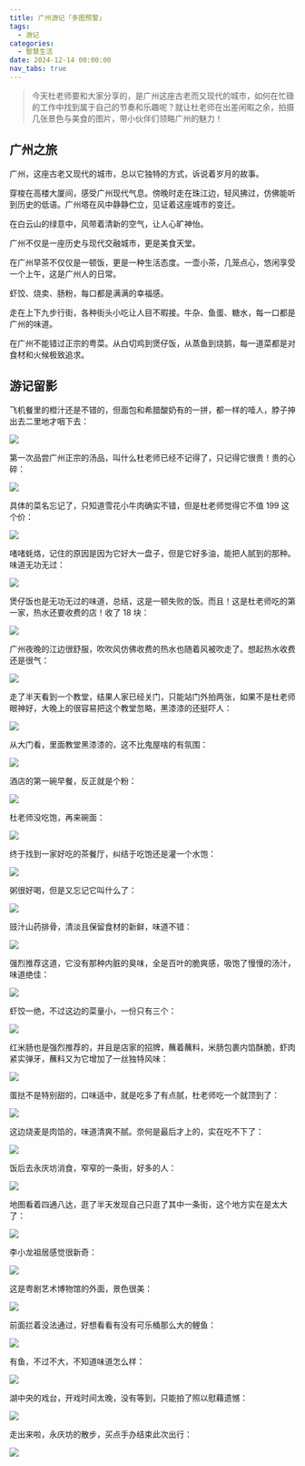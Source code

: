 ```yaml
---
title: 广州游记「多图预警」
tags:
  - 游记
categories:
  - 智慧生活
date: 2024-12-14 00:00:00
nav_tabs: true
---
```


> 今天杜老师要和大家分享的，是广州这座古老而又现代的城市，如何在忙碌的工作中找到属于自己的节奏和乐趣呢？就让杜老师在出差闲暇之余，拍摄几张景色与美食的图片，带小伙伴们领略广州的魅力！

<!-- more -->

## 广州之旅

广州，这座古老又现代的城市，总以它独特的方式，诉说着岁月的故事。

穿梭在高楼大厦间，感受广州现代气息。傍晚时走在珠江边，轻风拂过，仿佛能听到历史的低语。广州塔在风中静静伫立，见证着这座城市的变迁。

在白云山的绿意中，风带着清新的空气，让人心旷神怡。

广州不仅是一座历史与现代交融城市，更是美食天堂。

在广州早茶不仅仅是一顿饭，更是一种生活态度。一壶小茶，几笼点心，悠闲享受一个上午，这是广州人的日常。

虾饺、烧卖、肠粉，每口都是满满的幸福感。

走在上下九步行街，各种街头小吃让人目不暇接。牛杂、鱼蛋、糖水，每一口都是广州的味道。

在广州不能错过正宗的粤菜。从白切鸡到煲仔饭，从蒸鱼到烧鹅，每一道菜都是对食材和火候极致追求。

## 游记留影

飞机餐里的橙汁还是不错的，但面包和希腊酸奶有的一拼，都一样的噎人，脖子抻出去二里地才咽下去：

![](https://cdn.dusays.com/2024/12/778-1.jpg)

第一次品尝广州正宗的汤品，叫什么杜老师已经不记得了，只记得它很贵！贵的心碎：

![](https://cdn.dusays.com/2024/12/778-2.jpg)

具体的菜名忘记了，只知道雪花小牛肉确实不错，但是杜老师觉得它不值 199 这个价：

![](https://cdn.dusays.com/2024/12/778-3.jpg)

啫啫蚝烙，记住的原因是因为它好大一盘子，但是它好多油，能把人腻到的那种。味道无功无过：

![](https://cdn.dusays.com/2024/12/778-4.jpg)

煲仔饭也是无功无过的味道，总结，这是一顿失败的饭。而且！这是杜老师吃的第一家，热水还要收费的店！收了 18 块：

![](https://cdn.dusays.com/2024/12/778-5.jpg)

广州夜晚的江边很舒服，吹吹风仿佛收费的热水也随着风被吹走了。想起热水收费还是很气：

![](https://cdn.dusays.com/2024/12/778-6.jpg)

走了半天看到一个教堂，结果人家已经关门，只能站门外拍两张，如果不是杜老师眼神好，大晚上的很容易把这个教堂忽略，黑漆漆的还挺吓人：

![](https://cdn.dusays.com/2024/12/778-7.jpg)

从大门看，里面教堂黑漆漆的，这不比鬼屋啥的有氛围：

![](https://cdn.dusays.com/2024/12/778-8.jpg)

酒店的第一碗早餐，反正就是个粉：

![](https://cdn.dusays.com/2024/12/778-9.jpg)

杜老师没吃饱，再来碗面：

![](https://cdn.dusays.com/2024/12/778-10.jpg)

终于找到一家好吃的茶餐厅，纠结于吃饱还是灌一个水饱：

![](https://cdn.dusays.com/2024/12/778-11.jpg)

粥很好喝，但是又忘记它叫什么了：

![](https://cdn.dusays.com/2024/12/778-12.jpg)

豉汁山药排骨，清淡且保留食材的新鲜，味道不错：

![](https://cdn.dusays.com/2024/12/778-13.jpg)

强烈推荐这道，它没有那种内脏的臭味，全是百叶的脆爽感，吸饱了慢慢的汤汁，味道绝佳：

![](https://cdn.dusays.com/2024/12/778-14.jpg)

虾饺一绝，不过这边的菜量小，一份只有三个：

![](https://cdn.dusays.com/2024/12/778-15.jpg)

红米肠也是强烈推荐的，并且是店家的招牌，蘸着蘸料，米肠包裹内馅酥脆，虾肉紧实弹牙，蘸料又为它增加了一丝独特风味：

![](https://cdn.dusays.com/2024/12/778-16.jpg)

蛋挞不是特别甜的，口味适中，就是吃多了有点腻，杜老师吃一个就顶到了：

![](https://cdn.dusays.com/2024/12/778-17.jpg)

这边烧麦是肉馅的，味道清爽不腻。奈何是最后才上的，实在吃不下了：

![](https://cdn.dusays.com/2024/12/778-18.jpg)

饭后去永庆坊消食，窄窄的一条街，好多的人：

![](https://cdn.dusays.com/2024/12/778-19.jpg)

地图看着四通八达，逛了半天发现自己只逛了其中一条街，这个地方实在是太大了：

![](https://cdn.dusays.com/2024/12/778-20.jpg)

李小龙祖居感觉很新奇：

![](https://cdn.dusays.com/2024/12/778-21.jpg)

这是粤剧艺术博物馆的外面，景色很美：

![](https://cdn.dusays.com/2024/12/778-22.jpg)

前面拦着没法通过，好想看看有没有可乐桶那么大的鲤鱼：

![](https://cdn.dusays.com/2024/12/778-23.jpg)

有鱼，不过不大，不知道味道怎么样：

![](https://cdn.dusays.com/2024/12/778-24.jpg)

湖中央的戏台，开戏时间太晚，没有等到，只能拍了照以慰藉遗憾：

![](https://cdn.dusays.com/2024/12/778-25.jpg)

走出来啦，永庆坊的散步，买点手办结束此次出行：

![](https://cdn.dusays.com/2024/12/778-26.jpg)